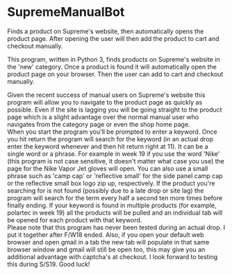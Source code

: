 # SupremeManualBot
Finds a product on Supreme's website, then automatically opens the product page. After opening the user will then add the product to cart and checkout manually.

This program, written in Python 3, finds products on Supreme's website in the 'new' category. Once a product is found it will automatically open the product page on your browser. Then the user can add to cart and checkout manually.  

Given the recent success of manual users on Supreme's website this program will allow you to navigate to the product page as quickly as possible. Even if the site is lagging you will be going straight to the product page which is a slight advantage over the normal manual user who navigates from the category page or even the shop home page.  
When you start the program you'll be prompted to enter a keyword. Once you hit return the program will search for the keyword (in an actual drop enter the keyword whenever and then hit return right at 11). It can be a single word or a phrase. For example in week 19 if you use the word 'Nike' (this program is not case sensitive, it doesn't matter what case you use) the page for the Nike Vapor Jet gloves will open. You can also use a small phrase such as 'camp cap' or 'reflective small' for the side panel camp cap or the reflective small box logo zip up, respectively. 
If the product you're searching for is not found (possibly due to a late drop or site lag) the program will search for the term every half a second ten more times before finally ending.  If your keyword is found in multiple products (for example, polartec in week 19) all the products will be pulled and an individual tab will be opened for each product with that keyword.   
Please note that this program has never been tested during an actual drop. I put it together after F/W18 ended. Also, if you open your default web browser and open gmail in a tab the new tab will populate in that same browser window and gmail will still be open too, this may give you an additional advantage with captcha's at checkout. I look forward to testing this during S/S19.  Good luck!
